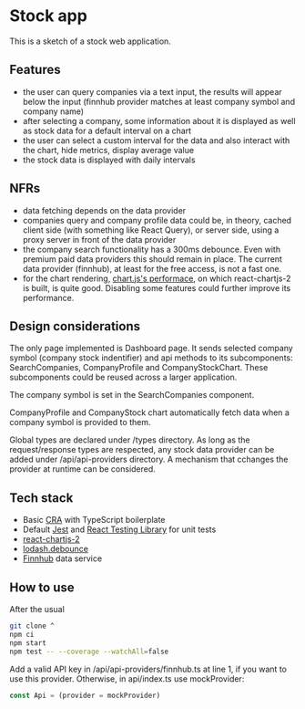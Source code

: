 # Stock app
This is a sketch of a stock web application.

## Features
- the user can query companies via a text input, the results will appear below the input (finnhub provider matches at least company symbol and company name)
- after selecting a company, some information about it is displayed as well as stock data for a default interval on a chart
- the user can select a custom interval for the data and also interact with the chart, hide metrics, display average value
- the stock data is displayed with daily intervals

## NFRs
- data fetching depends on the data provider
- companies query and company profile data could be, in theory, cached client side (with something like React Query), or server side, using a proxy server in front of the data provider
- the company search functionality has a 300ms debounce. Even with premium paid data providers this should remain in place. The current data provider (finnhub), at least for the free access, is not a fast one.
- for the chart rendering, [chart.js's performace](https://www.chartjs.org/docs/latest/general/performance.html), on which react-chartjs-2 is built, is quite good. Disabling some features could further improve its performance.


## Design considerations
The only page implemented is Dashboard page. It sends selected company symbol (company stock indentifier) and api methods to its subcomponents: SearchCompanies, CompanyProfile and CompanyStockChart. These subcomponents could be reused across a larger application.

The company symbol is set in the SearchCompanies component.

CompanyProfile and CompanyStock chart automatically fetch data when a company symbol is provided to them.

Global types are declared under /types directory. As long as the request/response types are respected, any stock data provider can be added under /api/api-providers directory. A mechanism that cchanges the provider at runtime can be considered.

## Tech stack
- Basic [CRA](https://create-react-app.dev/) with TypeScript boilerplate
- Default [Jest](https://jestjs.io/) and [React Testing Library](https://testing-library.com/docs/react-testing-library/intro/) for unit tests
- [react-chartjs-2](https://www.npmjs.com/package/react-chartjs-2) 
- [lodash.debounce](https://lodash.com/docs/4.17.15#debounce)
- [Finnhub](https://finnhub.io/) data service

## How to use
After the usual
```sh
git clone ^
npm ci
npm start
npm test -- --coverage --watchAll=false
```
Add a valid API key in /api/api-providers/finnhub.ts at line 1, if you want to use this provider. Otherwise, in api/index.ts use mockProvider:

```ts
const Api = (provider = mockProvider)
```